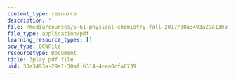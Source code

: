 ```yaml
---
content_type: resource
description: ''
file: /media/courses/5-61-physical-chemistry-fall-2017/30a3493a29a130afb3144cea0cfa0739_3RGYj06NSTI.pdf
file_type: application/pdf
learning_resource_types: []
ocw_type: OCWFile
resourcetype: Document
title: 3play pdf file
uid: 30a3493a-29a1-30af-b314-4cea0cfa0739
---
```

